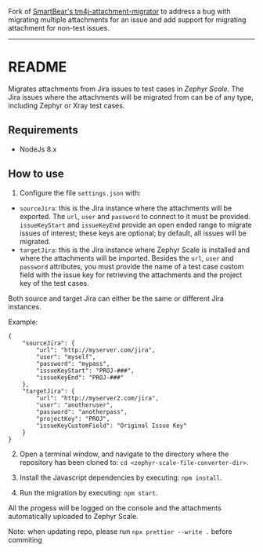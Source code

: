 Fork of [SmartBear's tm4j-attachment-migrator](https://bitbucket.org/smartbeartm4j/tm4j-attachment-migrator) to address
a bug with migrating multiple attachments for an issue and add support for migrating attachment for non-test issues.

---

# README

Migrates attachments from Jira issues to test cases in _Zephyr Scale_. The Jira issues where the attachments will be migrated from can be of any type, including Zephyr or Xray test cases.

## Requirements

- NodeJs 8.x

## How to use

1. Configure the file `settings.json` with:

- `sourceJira`: this is the Jira instance where the attachments will be exported. The `url`, `user` and `password` to connect to it must be provided. `issueKeyStart` and `issueKeyEnd` provide an open ended range to migrate issues of interest; these keys are optional; by default, all issues will be migrated.
- `targetJira`: this is the Jira instance where Zephyr Scale is installed and where the attachments will be imported. Besides the `url`, `user` and `password` attributes, you must provide the name of a test case custom field with the issue key for retrieving the attachments and the project key of the test cases.

Both source and target Jira can either be the same or different Jira instances.

Example:

```
{
	"sourceJira": {
		"url": "http://myserver.com/jira",
		"user": "myself",
		"password": "mypass",
		"issueKeyStart": "PROJ-###",
    	"issueKeyEnd": "PROJ-###"
	},
	"targetJira": {
		"url": "http://myserver2.com/jira",
		"user": "anotheruser",
		"password": "anotherpass",
		"projectKey": "PROJ",
		"issueKeyCustomField": "Original Issue Key"
	}
}
```

2. Open a terminal window, and navigate to the directory where the repository has been cloned to: `cd <zephyr-scale-file-converter-dir>`.

3. Install the Javascript dependencies by executing: `npm install`.

4. Run the migration by executing: `npm start`.

All the progess will be logged on the console and the attachments automatically uploaded to Zephyr Scale.

Note: when updating repo, please run `npx prettier --write .` before commiting
